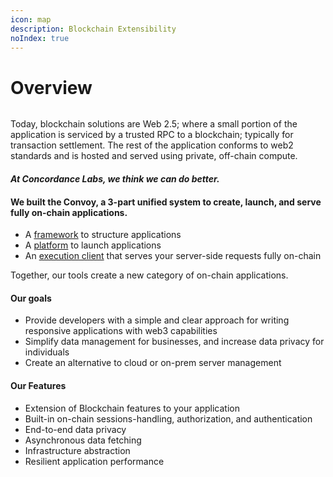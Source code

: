 ```yaml
---
icon: map
description: Blockchain Extensibility
noIndex: true
---
```


# Overview

<figure><img src="../.gitbook/assets/Screenshot 2024-10-16 at 4.12.51 PM.png" alt=""><figcaption></figcaption></figure>

Today, blockchain solutions are Web 2.5; where a small portion of the application is serviced by a trusted RPC to a blockchain; typically for transaction settlement. The rest of the application conforms to web2 standards and is hosted and served using private, off-chain compute.&#x20;

#### _At Concordance Labs, we think we can do better._&#x20;

#### We built the Convoy, a 3-part unified system to create, launch, and serve fully on-chain applications.&#x20;

* A [framework](../technical-guides/framework-wayfinder.md) to structure applications
* A [platform](../technical-guides/platform-outrider.md) to launch applications
* An [execution client](../technical-guides/convoy-client.md) that serves your server-side requests fully on-chain

Together, our tools create a new category of on-chain applications.&#x20;

#### Our goals

* Provide developers with a simple and clear approach for writing responsive applications with web3 capabilities
* Simplify data management for businesses, and increase data privacy for individuals&#x20;
* Create an alternative to cloud or on-prem server management&#x20;

#### Our Features&#x20;

* Extension of Blockchain features to your application
* Built-in on-chain sessions-handling, authorization, and authentication&#x20;
* End-to-end data privacy&#x20;
* Asynchronous data fetching&#x20;
* Infrastructure abstraction&#x20;
* Resilient application performance&#x20;
